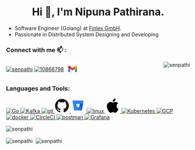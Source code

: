 [comment]: <> (### Hi there 👋)

<h1 align="center">Hi 👋, I'm Nipuna Pathirana.</h1>

- Software Engineer (Golang) at [Finlex GmbH](https://finlex.io/).
- Passionate in Distributed System Designing and Developing
  
<h3 align="left">Connect with me 📫 :</h3>
<p align="left">
<a href="https://linkedin.com/in/nipuna-pathirana" target="blank"><img align="center" src="https://raw.githubusercontent.com/rahuldkjain/github-profile-readme-generator/master/src/images/icons/Social/linked-in-alt.svg" alt="senpathi" height="30" width="40" /></a>
<a href="https://stackoverflow.com/users/10866798/nipuna?tab=profile" target="blank"><img align="center" src="https://raw.githubusercontent.com/rahuldkjain/github-profile-readme-generator/master/src/images/icons/Social/stack-overflow.svg" alt="10866798" height="30" width="40" /></a>
<a href="mailto:nsspathirana@gmail.com"><img align="center" src="https://raw.githubusercontent.com/timche/gmail-desktop/main/media/icon.svg" alt="nsspathirana@gmail.com" height="40" width="40" /></a>
<a> <img align="right" src="https://komarev.com/ghpvc/?username=senpathi&label=Profile%20views&color=0e75b6&style=flat" alt="senpathi" /></a>
</p>

<h3 align="left">Languages and Tools:</h3>
<p align="left"> 
<a href="https://golang.org/" target="_blank"><img src="https://raw.githubusercontent.com/rahuldkjain/github-profile-readme-generator/master/src/images/icons/ProgrammingLanguages/go.svg" alt="Go" width="40" height="40"/> </a>
<a href="https://kafka.apache.org/" target="_blank"> <img src="https://raw.githubusercontent.com/rahuldkjain/github-profile-readme-generator/master/src/images/icons/BackendDevelopment/kafka.svg" alt="Kafka" width="40" height="40"/> </a> 
<a href="https://git-scm.com/" target="_blank"> <img src="https://raw.githubusercontent.com/rahuldkjain/github-profile-readme-generator/master/src/images/icons/Other/git.svg" alt="git" width="40" height="40"/> </a>
<a href="https://github.com/senpathi" target="_blank"> <img src="https://raw.githubusercontent.com/devicons/devicon/master/icons/github/github-original.svg" alt="github" width="40" height="40"/> </a>
<a href="https://bitbucket.org/product/" target="_blank"> <img src="https://raw.githubusercontent.com/devicons/devicon/master/icons/bitbucket/bitbucket-original.svg" alt="bitbucket" width="40" height="40"/> </a>
<a href="https://www.linux.org/" target="_blank"> <img src="https://raw.githubusercontent.com/rahuldkjain/github-profile-readme-generator/master/src/images/icons/Other/linux.svg" alt="linux" width="40" height="40"/> </a>
<a href="https://www.apple.com/macos/big-sur/" target="_blank"> <img src="https://raw.githubusercontent.com/devicons/devicon/master/icons/apple/apple-original.svg" alt="macOS" width="40" height="40"/> </a>
<a href="https://kubernetes.io/" target="_blank"> <img src="https://raw.githubusercontent.com/rahuldkjain/github-profile-readme-generator/master/src/images/icons/Devops/kubernetes.svg" alt="Kubernetes" width="40" height="40"/> </a>
<a href="https://cloud.google.com/" target="_blank"> <img src="https://raw.githubusercontent.com/rahuldkjain/github-profile-readme-generator/master/src/images/icons/Devops/gcp.svg" alt="GCP" width="40" height="40"/> </a>
<a href="https://www.docker.com/" target="_blank"> <img src="https://raw.githubusercontent.com/rahuldkjain/github-profile-readme-generator/master/src/images/icons/Devops/docker.svg" alt="docker" width="40" height="40"/> </a>
<a href="https://circleci.com/" target="_blank"> <img src="https://raw.githubusercontent.com/rahuldkjain/github-profile-readme-generator/master/src/images/icons/Devops/circleci.svg" alt="CircleCI" width="40" height="40"/> </a>
<a href="https://www.postman.com/" target="_blank"> <img src="https://raw.githubusercontent.com/rahuldkjain/github-profile-readme-generator/master/src/images/icons/Software/postman.svg" alt="postman" width="40" height="40"/> </a>
<a href="https://grafana.com/" target="_blank"> <img src="https://raw.githubusercontent.com/rahuldkjain/github-profile-readme-generator/master/src/images/icons/DataVisualization/grafana.svg" alt="Grafana" width="40" height="40"/> </a>
</p>


<p align="left"><img align="center" src="https://github-readme-stats.vercel.app/api/top-langs?username=senpathi&show_icons=true&locale=en&layout=compact" alt="senpathi" height="130" width="300" /></p>

<p align="left">
<a><img align="center" src="https://github-readme-stats.vercel.app/api?username=senpathi&show_icons=true&locale=en" alt="senpathi" height="130" width="300" /></a>
<a>&nbsp;<img align="center" src="https://github-readme-streak-stats.herokuapp.com/?user=senpathi&show_icons=true&locale=en" alt="senpathi" height="130" width="300" /></a>
</p>

<!--
**senpathi/senpathi** is a ✨ _special_ ✨ repository because its `README.md` (this file) appears on your GitHub profile.

Here are some ideas to get you started:

- 🔭 I’m currently working on ...
- 🌱 I’m currently learning ...
- 👯 I’m looking to collaborate on ...
- 🤔 I’m looking for help with ...
- 💬 Ask me about ...
- 📫 How to reach me: ...
- 😄 Pronouns: ...
- ⚡ Fun fact: ...
-->
